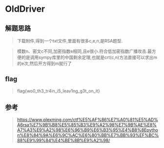# OldDriver 

## 解题思路

> 下载附件,得到一个txt文件,里面有很多c,e,n,是RSA题型.

> 模数n、密文c不同,加密指数e相同,且e很小.符合低加密指数广播攻击.最方便的是调用sympy库里的中国剩余定理,也就是crt(c,n)方法直接可以求出m的e次,然后开方得到m就行了

## flag

> flag{wo0_th3_tr4in_i5_leav1ng_g3t_on_it}

## 参考

> https://www.plexming.com/ctf%E5%AF%86%E7%A0%81%E5%AD%A6rsa%E7%9B%B8%E5%85%B3%E9%A2%98%E7%9B%AE%E8%A7%A3%E9%A2%98%E6%96%B9%E6%B3%95%E4%B8%8Epython%E8%84%9A%E6%9C%AC%E6%80%BB%E7%BB%93%EF%BC%88%E9%99%84%E4%BE%8B%E9%A2%98/